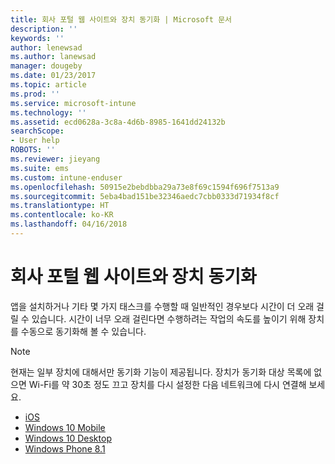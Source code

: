 ```yaml
---
title: 회사 포털 웹 사이트와 장치 동기화 | Microsoft 문서
description: ''
keywords: ''
author: lenewsad
ms.author: lanewsad
manager: dougeby
ms.date: 01/23/2017
ms.topic: article
ms.prod: ''
ms.service: microsoft-intune
ms.technology: ''
ms.assetid: ecd0628a-3c8a-4d6b-8985-1641dd24132b
searchScope:
- User help
ROBOTS: ''
ms.reviewer: jieyang
ms.suite: ems
ms.custom: intune-enduser
ms.openlocfilehash: 50915e2bebdbba29a73e8f69c1594f696f7513a9
ms.sourcegitcommit: 5eba4bad151be32346aedc7cbb0333d71934f8cf
ms.translationtype: HT
ms.contentlocale: ko-KR
ms.lasthandoff: 04/16/2018
---
```

# <a name="sync-your-device-with-the-company-portal-website"></a>회사 포털 웹 사이트와 장치 동기화

앱을 설치하거나 기타 몇 가지 태스크를 수행할 때 일반적인 경우보다 시간이 더 오래 걸릴 수 있습니다. 시간이 너무 오래 걸린다면 수행하려는 작업의 속도를 높이기 위해 장치를 수동으로 동기화해 볼 수 있습니다.

> [!Note]
> 현재는 일부 장치에 대해서만 동기화 기능이 제공됩니다. 장치가 동기화 대상 목록에 없으면 Wi-Fi를 약 30초 정도 끄고 장치를 다시 설정한 다음 네트워크에 다시 연결해 보세요.

* [iOS](sync-your-device-manually-ios.md)
* [Windows 10 Mobile](sync-your-device-manually-windows.md#windows-10-mobile)
* [Windows 10 Desktop](sync-your-device-manually-windows.md#windows-10-desktop)
* [Windows Phone 8.1](sync-your-device-manually-windows.md#windows-phone-81)
